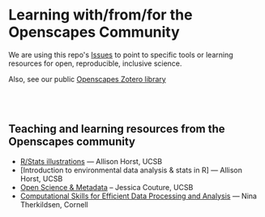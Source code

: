# Learning with/from/for the Openscapes Community

We are using this repo's [Issues](https://github.com/openscapes/teaching-learning-resources/issues) to point to specific tools or learning resources for open, reproducible, inclusive science.

Also, see our public [Openscapes Zotero library](https://www.zotero.org/groups/4118402/openscapes/library)

<br>
<br>

## Teaching and learning resources from the Openscapes community


- [R/Stats illustrations](https://github.com/allisonhorst/stats-illustrations) — Allison Horst, UCSB
- [Introduction to environmental data analysis & stats in R] — Allison Horst, UCSB
- [Open Science & Metadata](https://docs.google.com/presentation/d/1t1Pjuk90-dFPazNMAeb21Av5z-BtF6jpwpQ391J0niU/edit#slide=id.g6532ff24f4_0_0) – Jessica Couture, UCSB
- [Computational Skills for Efficient Data Processing and Analysis](https://classes.cornell.edu/browse/roster/FA18/class/NTRES/3500) — Nina Therkildsen, Cornell
